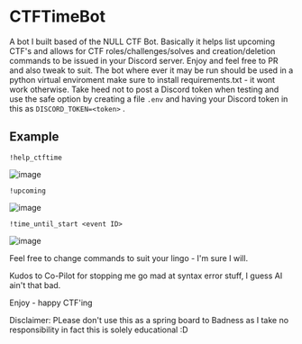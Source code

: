 # CTFTimeBot
A bot I built based of the NULL CTF Bot.  Basically it helps list upcoming CTF's and allows for CTF roles/challenges/solves and creation/deletion commands to be issued in your Discord server.  Enjoy and feel free to PR and also tweak to suit.
The bot where ever it may be run should be used in a python virtual enviroment make sure to install requirements.txt - it wont work otherwise.
Take heed not to post a Discord token when testing and use the safe option by creating a file `.env` and having your Discord token in this as `DISCORD_TOKEN=<token>` .

## Example

`!help_ctftime`

![image](https://github.com/user-attachments/assets/092fb56d-cd0c-42d5-8afc-0cd7b607ce1b)

`!upcoming`

![image](https://github.com/user-attachments/assets/f0b1af23-2a6c-496e-af44-8b20d3edeff6)

`!time_until_start <event ID>`

![image](https://github.com/user-attachments/assets/ae155878-1892-4eee-9963-e7d30b3b1358)

Feel free to change commands to suit your lingo - I'm sure I will.

Kudos to Co-Pilot for stopping me go mad at syntax error stuff, I guess AI ain't that bad.

Enjoy - happy CTF'ing

Disclaimer: PLease don't use this as a spring board to Badness as I take no responsibility in fact this is solely educational :D


